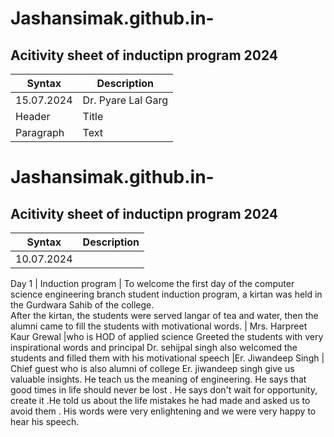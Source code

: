 # Jashansimak.github.in-
## Acitivity sheet of inductipn program 2024

| Syntax | Description |
| ----------- | ----------- |
| 15.07.2024 | Dr. Pyare Lal Garg |
| Header | Title |
| Paragraph | Text |
# Jashansimak.github.in-
## Acitivity sheet of inductipn program 2024

| Syntax | Description |
| ----------- | ----------- |
| 10.07.2024 |
Day 1
| Induction program  |
To welcome the first day of the computer science engineering branch student induction program, a kirtan was held in the Gurdwara Sahib of the college.   
After the kirtan, the students were served langar of tea and water, then the alumni came to fill the students with motivational words.
| Mrs. Harpreet Kaur Grewal |who is HOD of applied science Greeted the students with very inspirational words and principal Dr. sehijpal singh also welcomed the students and filled them with his motivational speech 
|Er. Jiwandeep Singh |
Chief guest who is also alumni of college Er. jiwandeep singh give us valuable insights. He teach us the meaning of engineering. He says that good times in life should never be lost . He says don't wait for opportunity, create it .He told us about the life mistakes he had made and asked us to avoid them . His words were very enlightening and we were very happy to hear his speech.
